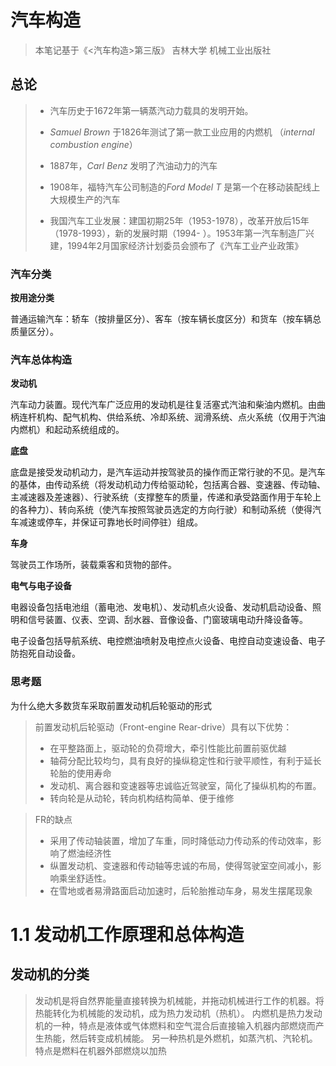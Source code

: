 
# 汽车构造
> 本笔记基于《<汽车构造>第三版》 吉林大学 机械工业出版社

## 总论

> * 汽车历史于1672年第一辆蒸汽动力载具的发明开始。
> * *Samuel Brown* 于1826年测试了第一款工业应用的内燃机 （*internal combustion engine*）
>
> * 1887年，*Carl Benz* 发明了汽油动力的汽车
> * 1908年，福特汽车公司制造的*Ford Model T* 是第一个在移动装配线上大规模生产的汽车
> * 我国汽车工业发展：建国初期25年（1953-1978），改革开放后15年（1978-1993），新的发展时期（1994- ）。1953年第一汽车制造厂兴建，1994年2月国家经济计划委员会颁布了《汽车工业产业政策》
>

### 汽车分类

**按用途分类**

普通运输汽车：轿车（按排量区分）、客车（按车辆长度区分）和货车（按车辆总质量区分）。

### 汽车总体构造

**发动机**

汽车动力装置。现代汽车广泛应用的发动机是往复活塞式汽油和柴油内燃机。由曲柄连杆机构、配气机构、供给系统、冷却系统、润滑系统、点火系统（仅用于汽油内燃机）和起动系统组成的。

**底盘**

底盘是接受发动机动力，是汽车运动并按驾驶员的操作而正常行驶的不见。是汽车的基体，由传动系统（将发动机动力传给驱动轮，包括离合器、变速器、传动轴、主减速器及差速器）、行驶系统（支撑整车的质量，传递和承受路面作用于车轮上的各种力）、转向系统（使汽车按照驾驶员选定的方向行驶）和制动系统（使得汽车减速或停车，并保证可靠地长时间停驻）组成。

**车身**

驾驶员工作场所，装载乘客和货物的部件。

**电气与电子设备**

电器设备包括电池组（蓄电池、发电机）、发动机点火设备、发动机启动设备、照明和信号装置、仪表、空调、刮水器、音像设备、门窗玻璃电动升降设备等。

电子设备包括导航系统、电控燃油喷射及电控点火设备、电控自动变速设备、电子防抱死自动设备。

### 思考题
为什么绝大多数货车采取前置发动机后轮驱动的形式
> 前置发动机后轮驱动（Front-engine Rear-drive）具有以下优势：
>  - 在平整路面上，驱动轮的负荷增大，牵引性能比前置前驱优越
> - 轴荷分配比较均匀，具有良好的操纵稳定性和行驶平顺性，有利于延长轮胎的使用寿命
> - 发动机、离合器和变速器等忠诚临近驾驶室，简化了操纵机构的布置。
> - 转向轮是从动轮，转向机构结构简单、便于维修

> FR的缺点
> - 采用了传动轴装置，增加了车重，同时降低动力传动系的传动效率，影响了燃油经济性
> - 纵置发动机、变速器和传动轴等忠诚的布局，使得驾驶室空间减小，影响乘坐舒适性。
> - 在雪地或者易滑路面启动加速时，后轮胎推动车身，易发生摆尾现象 

# 1.1 发动机工作原理和总体构造

## 发动机的分类
> 发动机是将自然界能量直接转换为机械能，并拖动机械进行工作的机器。将热能转化为机械能的发动机，成为热力发动机（热机）。
> 内燃机是热力发动机的一种，特点是液体或气体燃料和空气混合后直接输入机器内部燃烧而产生热能，然后转变成机械能。
> 另一种热机是外燃机，如蒸汽机、汽轮机。特点是燃料在机器外部燃烧以加热